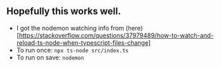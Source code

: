## Hopefully this works well.
* I got the nodemon watching info from (here)[https://stackoverflow.com/questions/37979489/how-to-watch-and-reload-ts-node-when-typescript-files-change]
* To run once: `npx ts-node src/index.ts`
* To run on save: `nodemon`
